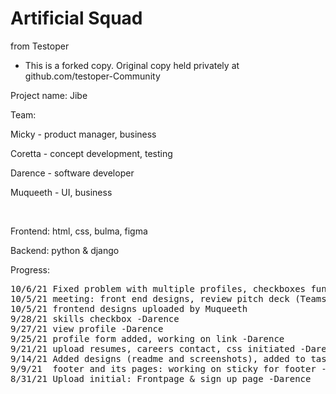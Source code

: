 # Artificial Squad
from Testoper
- This is a forked copy. Original copy held privately at github.com/testoper-Community

Project name: Jibe

<p>Team:</p>
<p>Micky - product manager, business</p>
<p>Coretta - concept development, testing</p>
<p>Darence - software developer</p>
<p>Muqueeth - UI, business</p><br>

<p>Frontend: html, css, bulma, figma</p>
<p>Backend: python & django</p>

Progress:
<pre>
10/6/21 Fixed problem with multiple profiles, checkboxes functional - Darence
10/5/21 meeting: front end designs, review pitch deck (Teams repo), logo ideas
10/5/21 frontend designs uploaded by Muqueeth
9/28/21 skills checkbox -Darence
9/27/21 view profile -Darence
9/25/21 profile form added, working on link -Darence
9/21/21 upload resumes, careers contact, css initiated -Darence
9/14/21 Added designs (readme and screenshots), added to tasklist (projects) -Darence
9/9/21  footer and its pages: working on sticky for footer -Darence
8/31/21 Upload initial: Frontpage & sign up page -Darence
</pre>